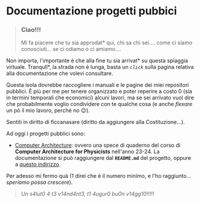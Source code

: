 # Documentazione progetti pubbici

> ### Ciao!!!
> Mi fa piacere che tu sia approdat\* qui, 
> chi sa chi sei.... come ci siamo conosciuti... se ci odiamo o ci amiamo....

Non importa, l'importante è che alla fine tu sia arrivat\* su questa spiaggia virtuale.
Tranqull\*, la strada non è lunga, basta un *`click`* sulla pagina relativa alla documentazione che volevi consultare.

Questa isola dovrebbe raccogliere i manuali e le pagine dei miei repositori pubblici. 
È più per me per tenere organizzato e poter reperire a costo 0 (sia in termini temporali che economici) alcuni lavori,
ma se sei arrivato vuol dire che probabilmente voglio condividere con te qualche cosa 
(e anche *flexare* un pò il mio lavoro, perché no 😉).

Sentiti in diritto di ficcanasare (diritto da aggiungere alla Costituzione...).

Ad oggi i progetti pubblici sono:
- [Computer Architecture](https://github.com/GVoreste/ComputerArchitecture): ovvero una spece di quaderno del corso di **Computer Architecture for Physicists** nell'anno 23-24.
  La documentazione si può raggiungere dal **`README.md`** del progetto, oppure a [questo indirizzo](https://gvoreste.github.io/ComputerArchitecture/).
  
Per adesso mi fermo quà (1 direi che è il numero minimo, e l'ho raggiunto... *speriamo possa crescere*).

> *Un s4lut0 4 t3 v14nd4nt3, t1 4ugur0 bu0n v14gg10!!!!!*
